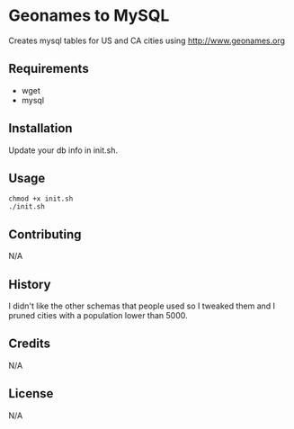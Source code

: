 # Geonames to MySQL
Creates mysql tables for US and CA cities using http://www.geonames.org

## Requirements
* wget
* mysql

## Installation
Update your db info in init.sh.

## Usage
	chmod +x init.sh
	./init.sh

## Contributing
N/A

## History
I didn't like the other schemas that people used so I tweaked them and I pruned cities with a population lower than 5000. 

## Credits
N/A

## License
N/A
